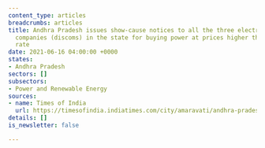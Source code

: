 ```yaml
---
content_type: articles
breadcrumbs: articles
title: Andhra Pradesh issues show-cause notices to all the three electricity distribution
  companies (discoms) in the state for buying power at prices higher than the prescribed
  rate
date: 2021-06-16 04:00:00 +0000
states:
- Andhra Pradesh
sectors: []
subsectors:
- Power and Renewable Energy
sources:
- name: Times of India
  url: https://timesofindia.indiatimes.com/city/amaravati/andhra-pradesh-electricity-regulatory-commission-issues-notices-to-discoms-for-buying-power-at-higher-price/articleshow/83423223.cms
details: []
is_newsletter: false

---
```

